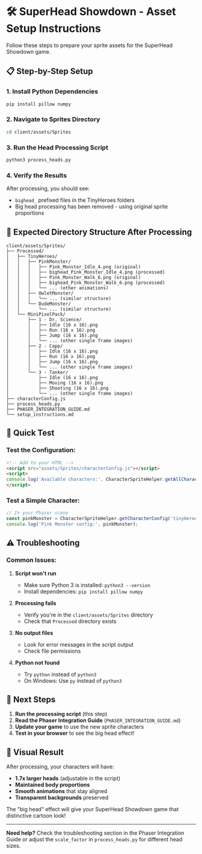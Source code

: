 # 🛠️ SuperHead Showdown - Asset Setup Instructions

Follow these steps to prepare your sprite assets for the SuperHead Showdown game.

## 📋 Step-by-Step Setup

### 1. **Install Python Dependencies**
```bash
pip install pillow numpy
```

### 2. **Navigate to Sprites Directory**
```bash
cd client/assets/Sprites
```

### 3. **Run the Head Processing Script**
```bash
python3 process_heads.py
```

### 4. **Verify the Results**
After processing, you should see:
- `bighead_` prefixed files in the TinyHeroes folders
- Big head processing has been removed - using original sprite proportions

## 📁 Expected Directory Structure After Processing

```
client/assets/Sprites/
├── Processed/
│   ├── TinyHeroes/
│   │   ├── PinkMonster/
│   │   │   ├── Pink_Monster_Idle_4.png (original)
│   │   │   ├── bighead_Pink_Monster_Idle_4.png (processed)
│   │   │   ├── Pink_Monster_Walk_6.png (original)
│   │   │   ├── bighead_Pink_Monster_Walk_6.png (processed)
│   │   │   └── ... (other animations)
│   │   ├── OwletMonster/
│   │   │   └── ... (similar structure)
│   │   └── DudeMonster/
│   │       └── ... (similar structure)
│   └── MiniPixelPack/
│       ├── 1 - Dr. Science/
│       │   ├── Idle (16 x 16).png
│       │   ├── Run (16 x 16).png
│       │   ├── Jump (16 x 16).png
│       │   └── ... (other single frame images)
│       ├── 2 - Capp/
│       │   ├── Idle (16 x 16).png
│       │   ├── Run (16 x 16).png
│       │   ├── Jump (16 x 16).png
│       │   └── ... (other single frame images)
│       └── 3 - Tanker/
│           ├── Idle (16 x 16).png
│           ├── Moving (16 x 16).png
│           ├── Shooting (16 x 16).png
│           └── ... (other single frame images)
├── characterConfig.js
├── process_heads.py
├── PHASER_INTEGRATION_GUIDE.md
└── setup_instructions.md
```

## 🎯 Quick Test

### Test the Configuration:
```html
<!-- Add to your HTML -->
<script src="assets/Sprites/characterConfig.js"></script>
<script>
console.log('Available characters:', CharacterSpriteHelper.getAllCharacterIds());
</script>
```

### Test a Simple Character:
```javascript
// In your Phaser scene
const pinkMonster = CharacterSpriteHelper.getCharacterConfig('tinyHeroes', 'pinkMonster');
console.log('Pink Monster config:', pinkMonster);
```

## ⚠️ Troubleshooting

### Common Issues:

1. **Script won't run**
   - Make sure Python 3 is installed: `python3 --version`
   - Install dependencies: `pip install pillow numpy`

2. **Processing fails**
   - Verify you're in the `client/assets/Sprites` directory
   - Check that `Processed` directory exists

3. **No output files**
   - Look for error messages in the script output
   - Check file permissions

4. **Python not found**
   - Try `python` instead of `python3`
   - On Windows: Use `py` instead of `python3`

## 🚀 Next Steps

1. **Run the processing script** (this step)
2. **Read the Phaser Integration Guide** (`PHASER_INTEGRATION_GUIDE.md`)
3. **Update your game** to use the new sprite characters
4. **Test in your browser** to see the big head effect!

## 🎨 Visual Result

After processing, your characters will have:
- **1.7x larger heads** (adjustable in the script)
- **Maintained body proportions**
- **Smooth animations** that stay aligned
- **Transparent backgrounds** preserved

The "big head" effect will give your SuperHead Showdown game that distinctive cartoon look!

---

**Need help?** Check the troubleshooting section in the Phaser Integration Guide or adjust the `scale_factor` in `process_heads.py` for different head sizes. 